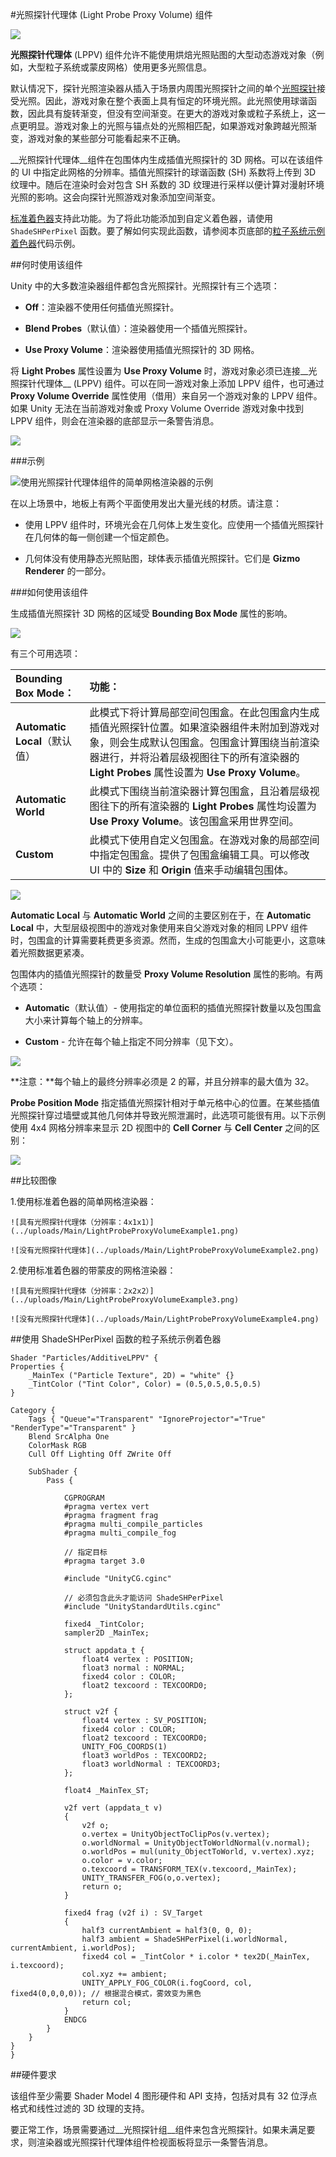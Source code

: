#光照探针代理体 (Light Probe Proxy Volume) 组件

![](../uploads/Main/LPPV.png) 

__光照探针代理体__ (LPPV) 组件允许不能使用烘焙光照贴图的大型动态游戏对象（例如，大型粒子系统或蒙皮网格）使用更多光照信息。

默认情况下，探针光照渲染器从插入于场景内周围光照探针之间的单个[光照探针](LightProbes.html)接受光照。因此，游戏对象在整个表面上具有恒定的环境光照。此光照使用球谐函数，因此具有旋转渐变，但没有空间渐变。在更大的游戏对象或粒子系统上，这一点更明显。游戏对象上的光照与锚点处的光照相匹配，如果游戏对象跨越光照渐变，游戏对象的某些部分可能看起来不正确。

__光照探针代理体__组件在包围体内生成插值光照探针的 3D 网格。可以在该组件的 UI 中指定此网格的分辨率。插值光照探针的球谐函数 (SH) 系数将上传到 3D 纹理中。随后在渲染时会对包含 SH 系数的 3D 纹理进行采样以便计算对漫射环境光照的影响。这会向探针光照游戏对象添加空间渐变。

[标准着色器](shader-StandardShader.html)支持此功能。为了将此功能添加到自定义着色器，请使用 `ShadeSHPerPixel` 函数。要了解如何实现此函数，请参阅本页底部的[粒子系统示例着色器](#SampleShader)代码示例。

##何时使用该组件

Unity 中的大多数渲染器组件都包含光照探针。光照探针有三个选项：

* __Off__：渲染器不使用任何插值光照探针。

* __Blend Probes__（默认值）：渲染器使用一个插值光照探针。

* __Use Proxy Volume__：渲染器使用插值光照探针的 3D 网格。

将 __Light Probes__ 属性设置为 __Use Proxy Volume__ 时，游戏对象必须已连接__光照探针代理体__ (LPPV) 组件。可以在同一游戏对象上添加 LPPV 组件，也可通过 __Proxy Volume Override__ 属性使用（借用）来自另一个游戏对象的 LPPV 组件。如果 Unity 无法在当前游戏对象或 Proxy Volume Override 游戏对象中找到 LPPV 组件，则会在渲染器的底部显示一条警告消息。

![](../uploads/Main/LightProbeProxyVolumeMeshRendererWindow.png) 

###示例

![使用光照探针代理体组件的简单网格渲染器的示例](../uploads/Main/LightProbeProxyVolumeExample.png)

在以上场景中，地板上有两个平面使用发出大量光线的材质。请注意：

* 使用 LPPV 组件时，环境光会在几何体上发生变化。应使用一个插值光照探针在几何体的每一侧创建一个恒定颜色。

* 几何体没有使用静态光照贴图，球体表示插值光照探针。它们是 __Gizmo Renderer__ 的一部分。

###如何使用该组件

生成插值光照探针 3D 网格的区域受 __Bounding Box Mode__ 属性的影响。

![](../uploads/Main/LPPVBoundingBoxMode.png) 

有三个可用选项：

| **Bounding Box Mode：**| **功能：** |
|:---|:---|
| __Automatic Local__（默认值）| 此模式下将计算局部空间包围盒。在此包围盒内生成插值光照探针位置。如果渲染器组件未附加到游戏对象，则会生成默认包围盒。包围盒计算围绕当前渲染器进行，并将沿着层级视图往下的所有渲染器的 __Light Probes__ 属性设置为 __Use Proxy Volume__。 |
| __Automatic World__ | 此模式下围绕当前渲染器计算包围盒，且沿着层级视图往下的所有渲染器的 __Light Probes__ 属性均设置为 __Use Proxy Volume__。该包围盒采用世界空间。 |
| __Custom__ | 此模式下使用自定义包围盒。在游戏对象的局部空间中指定包围盒。提供了包围盒编辑工具。可以修改 UI 中的 __Size__ 和 __Origin__ 值来手动编辑包围体。 |


![](../uploads/Main/LightProbeProxyVolumeWindow2.png) 

__Automatic Local__ 与 __Automatic World__ 之间的主要区别在于，在 __Automatic Local__ 中，大型层级视图中的游戏对象使用来自父游戏对象的相同 LPPV 组件时，包围盒的计算需要耗费更多资源。然而，生成的包围盒大小可能更小，这意味着光照数据更紧凑。

包围体内的插值光照探针的数量受 __Proxy Volume Resolution__ 属性的影响。有两个选项：

* __Automatic__（默认值）- 使用指定的单位面积的插值光照探针数量以及包围盒大小来计算每个轴上的分辨率。

* __Custom__ - 允许在每个轴上指定不同分辨率（见下文）。

![](../uploads/Main/LightProbeProxyVolumeWindow3.png) 

**注意：**每个轴上的最终分辨率必须是 2 的幂，并且分辨率的最大值为 32。

__Probe Position Mode__ 指定插值光照探针相对于单元格中心的位置。在某些插值光照探针穿过墙壁或其他几何体并导致光照泄漏时，此选项可能很有用。以下示例使用 4x4 网格分辨率来显示 2D 视图中的 __Cell Corner__ 与 __Cell Center__ 之间的区别：

![](../uploads/Main/LightProbeProxyVolumeWindow4.png) 


##比较图像

1.使用标准着色器的简单网格渲染器：

    ![具有光照探针代理体（分辨率：4x1x1）](../uploads/Main/LightProbeProxyVolumeExample1.png)

    ![没有光照探针代理体](../uploads/Main/LightProbeProxyVolumeExample2.png)

2.使用标准着色器的带蒙皮的网格渲染器：

    ![具有光照探针代理体（分辨率：2x2x2）](../uploads/Main/LightProbeProxyVolumeExample3.png)

    ![没有光照探针代理体](../uploads/Main/LightProbeProxyVolumeExample4.png)

<a name="SampleShader"></a> 
	
##使用 ShadeSHPerPixel 函数的粒子系统示例着色器

````
Shader "Particles/AdditiveLPPV" {
Properties {
    _MainTex ("Particle Texture", 2D) = "white" {}
    _TintColor ("Tint Color", Color) = (0.5,0.5,0.5,0.5)
}

Category {
    Tags { "Queue"="Transparent" "IgnoreProjector"="True" "RenderType"="Transparent" }
    Blend SrcAlpha One
    ColorMask RGB
    Cull Off Lighting Off ZWrite Off
    
    SubShader {
        Pass {
        
            CGPROGRAM
            #pragma vertex vert
            #pragma fragment frag
            #pragma multi_compile_particles
            #pragma multi_compile_fog

            // 指定目标
            #pragma target 3.0
            
            #include "UnityCG.cginc"
            
            // 必须包含此头才能访问 ShadeSHPerPixel
            #include "UnityStandardUtils.cginc"
                        
            fixed4 _TintColor;
            sampler2D _MainTex;
            
            struct appdata_t {
                float4 vertex : POSITION;
                float3 normal : NORMAL;
                fixed4 color : COLOR;
                float2 texcoord : TEXCOORD0;                
            };

            struct v2f {
                float4 vertex : SV_POSITION;
                fixed4 color : COLOR;
                float2 texcoord : TEXCOORD0;
                UNITY_FOG_COORDS(1)
                float3 worldPos : TEXCOORD2;
                float3 worldNormal : TEXCOORD3;
            };
            
            float4 _MainTex_ST;

            v2f vert (appdata_t v)
            {
                v2f o;
                o.vertex = UnityObjectToClipPos(v.vertex);
                o.worldNormal = UnityObjectToWorldNormal(v.normal);
                o.worldPos = mul(unity_ObjectToWorld, v.vertex).xyz;
                o.color = v.color;
                o.texcoord = TRANSFORM_TEX(v.texcoord,_MainTex);
                UNITY_TRANSFER_FOG(o,o.vertex);
                return o;
            }
            
            fixed4 frag (v2f i) : SV_Target
            {           
                half3 currentAmbient = half3(0, 0, 0);
                half3 ambient = ShadeSHPerPixel(i.worldNormal, currentAmbient, i.worldPos);
                fixed4 col = _TintColor * i.color * tex2D(_MainTex, i.texcoord);
                col.xyz += ambient;
                UNITY_APPLY_FOG_COLOR(i.fogCoord, col, fixed4(0,0,0,0)); // 根据混合模式，雾效变为黑色
                return col;
            }
            ENDCG 
        }
    }   
}
}

````

##硬件要求

该组件至少需要 Shader Model 4 图形硬件和 API 支持，包括对具有 32 位浮点格式和线性过滤的 3D 纹理的支持。

要正常工作，场景需要通过__光照探针组__组件来包含光照探针。如果未满足要求，则渲染器或光照探针代理体组件检视面板将显示一条警告消息。
